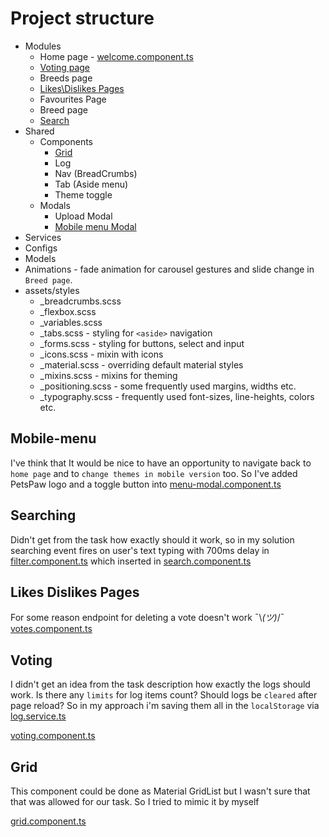 # Project structure

- Modules
  - Home page - [welcome.component.ts](src/app/modules/welcome/welcome.component.ts)
  - [Voting page](#voting)
  - Breeds page
  - [Likes\Dislikes Pages](#likes-dislikes-pages)
  - Favourites Page
  - Breed page
  - [Search](#searching)
- Shared
  - Components
    - [Grid](#grid)
    - Log
    - Nav (BreadCrumbs)
    - Tab (Aside menu)
    - Theme toggle
  - Modals
    - Upload Modal 
    - [Mobile menu Modal](#mobile-menu)
- Services
- Configs
- Models
- Animations - fade animation for carousel gestures and slide change in `Breed page`.
- assets/styles
  - _breadcrumbs.scss
  - _flexbox.scss
  - _variables.scss
  - _tabs.scss - styling for `<aside>` navigation
  - _forms.scss - styling for buttons, select and input
  - _icons.scss - mixin with icons
  - _material.scss - overriding default material styles
  - _mixins.scss - mixins for theming
  - _positioning.scss - some frequently used margins, widths etc.
  - _typography.scss - frequently used font-sizes, line-heights, colors etc.



## Mobile-menu

I've think that It would be nice to have an opportunity to navigate back to `home page` and to `change themes in mobile version` too. So I've added PetsPaw logo and a toggle button into [menu-modal.component.ts](src/app/shared/modals/menu-modal/menu-modal.component.ts) 

## Searching

Didn't get from the task how exactly should it work, so in my solution searching event fires on user's text typing with 700ms delay in [filter.component.ts](src/app/components/filter.component.ts) which inserted in [search.component.ts](src/app/modules/search/search.component.ts)

## Likes Dislikes Pages

For some reason endpoint for deleting a vote doesn't work ¯\\_(ツ)_/¯
[votes.component.ts](src/app/modules/votes/votes.component.ts)

## Voting

I didn't get an idea from the task description how exactly the logs should work. Is there any `limits` for log items count? Should logs be `cleared` after page reload? So in my approach i'm saving them all in the `localStorage` via [log.service.ts](src/app/services/log.service.ts)

[voting.component.ts](src/app/modules/voting/voting.component.ts)


## Grid

This component could be done as Material GridList but I wasn't sure that that was allowed for our task. So I tried to mimic it by myself

[grid.component.ts](src/app/shared/components/grid/grid.component.ts)



